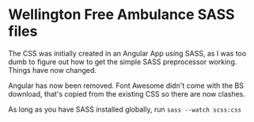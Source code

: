 # Wellington Free Ambulance SASS files

The CSS was initially created in an Angular App using SASS, as I was too dumb to figure out how to get the simple SASS preprocessor working. Things have now changed.

Angular has now been removed. Font Awesome didn't come with the BS download, that's copied from the existing CSS so there are now clashes.

As long as you have SASS installed globally, run `sass --watch scss:css`